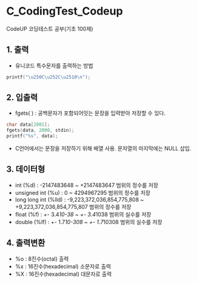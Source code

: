 # C_CodingTest_Codeup
CodeUP 코딩테스트 공부(기초 100제)

## 1. 출력
- 유니코드 특수문자를 출력하는 방법
```c
printf("\u250C\u252C\u2510\n");
```
## 2. 입출력
- fgets( ) : 공백문자가 포함되어잇는 문장을 입력받아 저장할 수 있다.
```c
char data[2001];
fgets(data, 2000, stdin);
printf("%s", data);
```
- C언어에서는 문장을 저장하기 위해 배열 사용. 문자열의 마지막에는 NULL 삽입.
	
## 3. 데이터형
- int (%d) : -2147483648 ~ +2147483647 범위의 정수를 저장
- unsigned int (%u) : 0 ~ 4294967295 범위의 정수를 저장
- long long int (%lld) : -9,223,372,036,854,775,808 ~ +9,223,372,036,854,775,807 범위의 정수를 저장
- float (%f) : +- 3.4*10-38 ~ +- 3.4*1038 범위의 실수를 저장
- double (%lf) : +- 1.7*10-308 ~ +- 1.7*10308 범위의 실수를 저장

## 4. 출력변환
- %o : 8진수(octal) 출력
- %x : 16진수(hexadecimal) 소문자로 출력
- %X : 16진수(hexadecimal) 대문자로 출력

